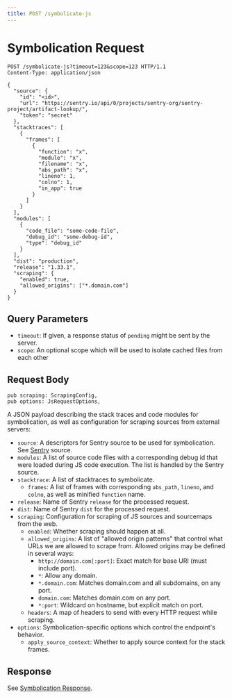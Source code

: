 ```yaml
---
title: POST /symbolicate-js
---
```


# Symbolication Request

```http
POST /symbolicate-js?timeout=123&scope=123 HTTP/1.1
Content-Type: application/json

{
  "source": {
    "id": "<id>",
    "url": "https://sentry.io/api/0/projects/sentry-org/sentry-project/artifact-lookup/",
    "token": "secret"
  },
  "stacktraces": [
    {
      "frames": [
        {
          "function": "x",
          "module": "x",
          "filename": "x",
          "abs_path": "x",
          "lineno": 1,
          "colno": 1,
          "in_app": true
        }
      ]
    }
  ],
  "modules": [
    {
      "code_file": "some-code-file",
      "debug_id": "some-debug-id",
      "type": "debug_id"
    }
  ],
  "dist": "production",
  "release": "1.33.1",
  "scraping": {
    "enabled": true,
    "allowed_origins": ["*.domain.com"]
  }
}
```

## Query Parameters

- `timeout`: If given, a response status of `pending` might be sent by the
  server.
- `scope`: An optional scope which will be used to isolate cached files from
  each other

## Request Body

    pub scraping: ScrapingConfig,
    pub options: JsRequestOptions,

A JSON payload describing the stack traces and code modules for symbolication,
as well as configuration for scraping sources from external servers:

- `source`: A descriptors for Sentry source to be used for symbolication. See
  [Sentry](index.md) source.
- `modules`: A list of source code files with a corresponding debug id that
  were loaded during JS code execution. The list is handled by the Sentry source.
- `stacktrace`: A list of stacktraces to symbolicate.
  - `frames`: A list of frames with corresponding `abs_path`, `lineno`,
    and `colno`, as well as minified `function` name.
- `release`: Name of Sentry `release` for the processed request.
- `dist`: Name of Sentry `dist` for the processed request.
- `scraping`: Configuration for scraping of JS sources and sourcemaps from the web.
  - `enabled`: Whether scraping should happen at all.
  - `allowed_origins`: A list of "allowed origin patterns" that control what
    URLs we are allowed to scrape from. Allowed origins may be defined in several ways:
    - `http://domain.com[:port]`: Exact match for base URI (must include port).
    - `*`: Allow any domain.
    - `*.domain.com`: Matches domain.com and all subdomains, on any port.
    - `domain.com`: Matches domain.com on any port.
    - `*:port`: Wildcard on hostname, but explicit match on port.
  - `headers`: A map of headers to send with every HTTP request while scraping.
- `options`: Symbolication-specific options which control the endpoint's behavior.
  - `apply_source_context`: Whether to apply source context for the stack frames.

## Response

See [Symbolication Response](response.md).

